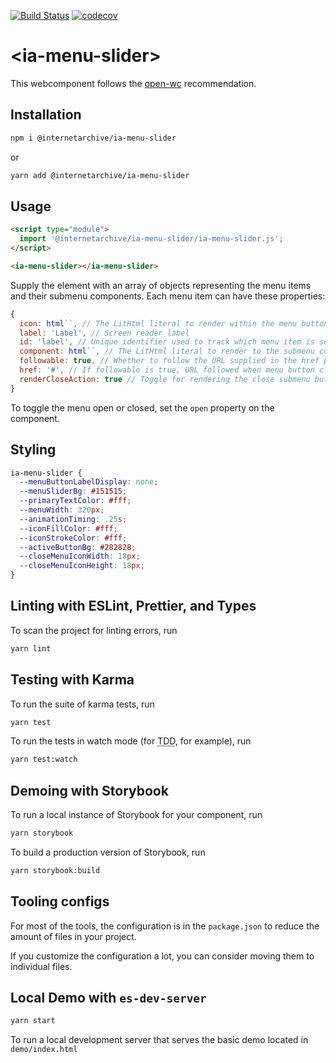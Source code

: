 [![Build Status](https://travis-ci.com/internetarchive/iaux-donation-form.svg?branch=master)](https://travis-ci.com/internetarchive/iaux-menu-slider)
[![codecov](https://codecov.io/gh/internetarchive/iaux-donation-form/branch/master/graph/badge.svg)](https://codecov.io/gh/internetarchive/iaux-menu-slider)

# \<ia-menu-slider>

This webcomponent follows the [open-wc](https://github.com/open-wc/open-wc) recommendation.

## Installation
```bash
npm i @internetarchive/ia-menu-slider
```
or
```bash
yarn add @internetarchive/ia-menu-slider
```

## Usage
```html
<script type="module">
  import '@internetarchive/ia-menu-slider/ia-menu-slider.js';
</script>

<ia-menu-slider></ia-menu-slider>
```

Supply the element with an array of objects representing the menu items and
their submenu components. Each menu item can have these properties:

```js
{
  icon: html``, // The LitHtml literal to render within the menu button
  label: 'Label', // Screen reader label
  id: 'label', // Unique identifier used to track which menu item is selected
  component: html``, // The LitHtml literal to render to the submenu content element. Not needed if followable is true.
  followable: true, // Whether to follow the URL supplied in the href property. Optional.
  href: '#', // If followable is true, URL followed when menu button clicked
  renderCloseAction: true // Toggle for rendering the close submenu button. Optional.
}
```

To toggle the menu open or closed, set the `open` property on the component.

## Styling

```css
ia-menu-slider {
  --menuButtonLabelDisplay: none;
  --menuSliderBg: #151515;
  --primaryTextColor: #fff;
  --menuWidth: 320px;
  --animationTiming: .25s;
  --iconFillColor: #fff;
  --iconStrokeColor: #fff;
  --activeButtonBg: #282828;
  --closeMenuIconWidth: 18px;
  --closeMenuIconHeight: 18px;
}
```

## Linting with ESLint, Prettier, and Types
To scan the project for linting errors, run
```bash
yarn lint
```

## Testing with Karma
To run the suite of karma tests, run
```bash
yarn test
```

To run the tests in watch mode (for <abbr title="test driven development">TDD</abbr>, for example), run

```bash
yarn test:watch
```

## Demoing with Storybook
To run a local instance of Storybook for your component, run
```bash
yarn storybook
```

To build a production version of Storybook, run
```bash
yarn storybook:build
```


## Tooling configs

For most of the tools, the configuration is in the `package.json` to reduce the amount of files in your project.

If you customize the configuration a lot, you can consider moving them to individual files.

## Local Demo with `es-dev-server`
```bash
yarn start
```
To run a local development server that serves the basic demo located in `demo/index.html`

